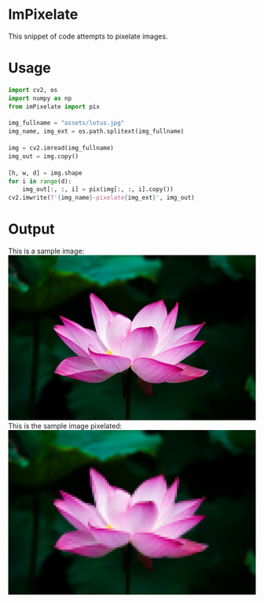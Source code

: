 # ImPixelate
This snippet of code attempts to pixelate images.

# Usage
```python
import cv2, os
import numpy as np
from imPixelate import pix

img_fullname = "assets/lotus.jpg"
img_name, img_ext = os.path.splitext(img_fullname)
 
img = cv2.imread(img_fullname)
img_out = img.copy()

[h, w, d] = img.shape
for i in range(d):
    img_out[:, :, i] = pix(img[:, :, i].copy())
cv2.imwrite(f'{img_name}-pixelate{img_ext}', img_out)
```

# Output
This is a sample image:  
![lotus.jpg](https://raw.githubusercontent.com/Mamdasn/imPixelate/main/assets/lotus.jpg "lotus.jpg")  
This is the sample image pixelated:  
![lotus-pixelate.jpg](https://raw.githubusercontent.com/Mamdasn/imPixelate/main/assets/lotus-pixelate.jpg "lotus-pixelate.jpg")  
